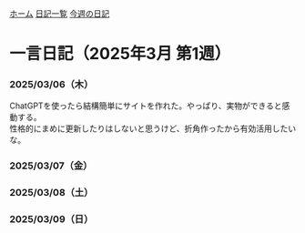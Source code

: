 <link rel="stylesheet" href="style.css">
<div class="header">
  <a href="README.html">ホーム</a>
  <a href="diary.html">日記一覧</a>
  <a href="diary-2025-03-week1.html">今週の日記</a>
</div>


# 一言日記（2025年3月 第1週）

### 2025/03/06（木）
ChatGPTを使ったら結構簡単にサイトを作れた。やっぱり、実物ができると感動する。  
性格的にまめに更新したりはしないと思うけど、折角作ったから有効活用したいな。

### 2025/03/07（金）
### 2025/03/08（土）
### 2025/03/09（日）
